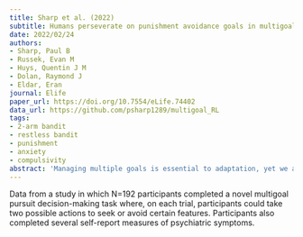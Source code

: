 ```yaml
---
title: Sharp et al. (2022)
subtitle: Humans perseverate on punishment avoidance goals in multigoal reinforcement learning
date: 2022/02/24
authors:
- Sharp, Paul B
- Russek, Evan M
- Huys, Quentin J M
- Dolan, Raymond J
- Eldar, Eran
journal: Elife
paper_url: https://doi.org/10.7554/eLife.74402
data_url: https://github.com/psharp1289/multigoal_RL
tags:
- 2-arm bandit
- restless bandit
- punishment
- anxiety
- compulsivity
abstract: 'Managing multiple goals is essential to adaptation, yet we are only beginning to understand computations by which we navigate the resource demands entailed in so doing. Here, we sought to elucidate how humans balance reward seeking and punishment avoidance goals, and relate this to variation in its expression within anxious individuals. To do so, we developed a novel multigoal pursuit task that includes trial-specific instructed goals to either pursue reward (without risk of punishment) or avoid punishment (without the opportunity for reward). We constructed a computational model of multigoal pursuit to quantify the degree to which participants could disengage from the pursuit goals when instructed to, as well as devote less model-based resources toward goals that were less abundant. In general, participants (n = 192) were less flexible in avoiding punishment than in pursuing reward. Thus, when instructed to pursue reward, participants often persisted in avoiding features that had previously been associated with punishment, even though at decision time these features were unambiguously benign. In a similar vein, participants showed no significant downregulation of avoidance when punishment avoidance goals were less abundant in the task. Importantly, we show preliminary evidence that individuals with chronic worry may have difficulty disengaging from punishment avoidance when instructed to seek reward. Taken together, the findings demonstrate that people avoid punishment less flexibly than they pursue reward. Future studies should test in larger samples whether a difficulty to disengage from punishment avoidance contributes to chronic worry.'
---
```


Data from a study in which N=192 participants completed a novel multigoal pursuit decision-making task where, on each trial, participants could take two possible actions to seek or avoid certain features. Participants also completed several self-report measures of psychiatric symptoms.
